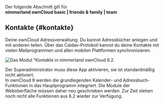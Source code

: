<div class="alert alert-info">
Der folgende Abschnitt gilt für <br>
<strong>nimmerland ownCloud basic | friends & family | team</strong>
</div>

## Kontakte {#kontakte}

Deine ownCloud Adressverwaltung. Du kannst Adressbücher anlegen und mit anderen teilen. Über das Caldav-Protokoll kannst du deine Kontakte mit vielen Mailprogrammen und allen mobilen Plattformen synchronisieren.

![Das Modul "Kontakte in nimmerland ownCloud 8.2.](https://lehre.nimmerland.de/index.php/s/bTLk5Si56cLzJWe/download)

<div class="alert alert-info">
Der Superadministrator muss diese App aktivieren, sie ist standardmäßig nicht aktiviert.
</div>

<div class="alert alert-warning">
In ownCloud 9 werden die grundlegenden Kalender- und Adressbuch-Funktionen in das Hauptprogramm integriert. Die Module der Weboberfläche müssen daher neu geschrieben werden. Zur Zeit stehen noch nicht alle Funktionen aus 8.2 wieder zur Verfügung.
</div>